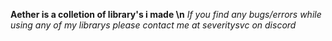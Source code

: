 **Aether is a colletion of library's i made \n**
*If you find any bugs/errors while using any of my librarys please contact me at severitysvc on discord*

